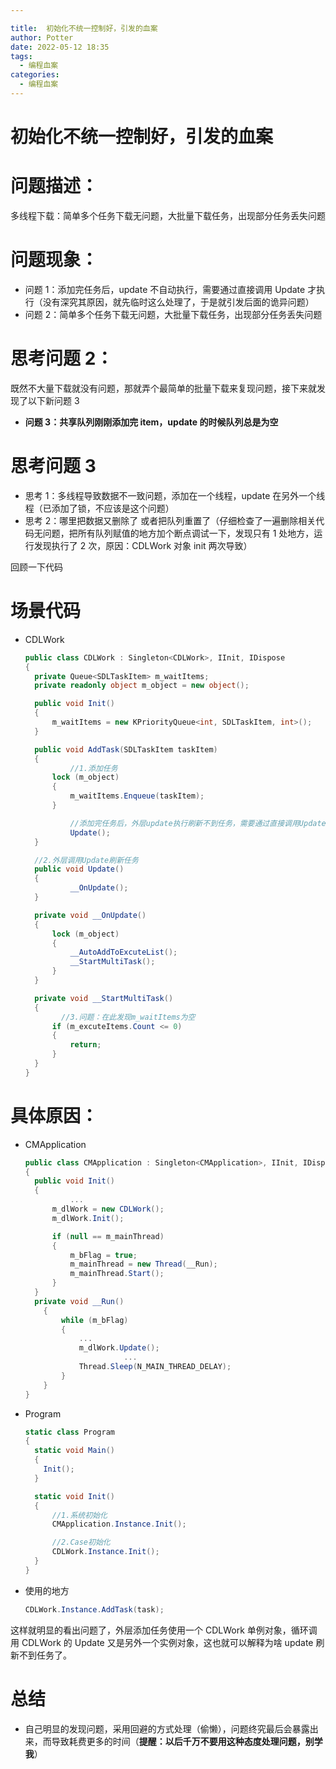 ```yaml
---

title:  初始化不统一控制好，引发的血案
author: Potter
date: 2022-05-12 18:35
tags:
  - 编程血案
categories:
  - 编程血案
---
```


# 初始化不统一控制好，引发的血案

# 问题描述：

多线程下载：简单多个任务下载无问题，大批量下载任务，出现部分任务丢失问题

# 问题现象：

- 问题 1：添加完任务后，update 不自动执行，需要通过直接调用 Update 才执行（没有深究其原因，就先临时这么处理了，于是就引发后面的诡异问题）
- 问题 2：简单多个任务下载无问题，大批量下载任务，出现部分任务丢失问题

# 思考问题 2：

既然不大量下载就没有问题，那就弄个最简单的批量下载来复现问题，接下来就发现了以下新问题 3

- **问题 3：共享队列刚刚添加完 item，update 的时候队列总是为空**

# 思考问题 3

- 思考 1：多线程导致数据不一致问题，添加在一个线程，update 在另外一个线程（已添加了锁，不应该是这个问题）
- 思考 2：哪里把数据又删除了 或者把队列重置了（仔细检查了一遍删除相关代码无问题，把所有队列赋值的地方加个断点调试一下，发现只有 1 处地方，运行发现执行了 2 次，原因：CDLWork 对象 init 两次导致）

回顾一下代码

<!--more-->

# 场景代码

- CDLWork

  ```csharp
  public class CDLWork : Singleton<CDLWork>, IInit, IDispose
  {
  	private Queue<SDLTaskItem> m_waitItems;
  	private readonly object m_object = new object();

  	public void Init()
    {
  		m_waitItems = new KPriorityQueue<int, SDLTaskItem, int>();
  	}

  	public void AddTask(SDLTaskItem taskItem)
  	{
  			//1.添加任务
  	    lock (m_object)
  	    {
  	        m_waitItems.Enqueue(taskItem);
  	    }

  			//添加完任务后，外层update执行刷新不到任务，需要通过直接调用Update才正常
  			Update();
  	}

  	//2.外层调用Update刷新任务
  	public void Update()
    {
  			__OnUpdate();
    }

  	private void __OnUpdate()
    {
        lock (m_object)
        {
            __AutoAddToExcuteList();
            __StartMultiTask();
        }
    }

  	private void __StartMultiTask()
    {
  		  //3.问题：在此发现m_waitItems为空
        if (m_excuteItems.Count <= 0)
        {
            return;
        }
  	}
  }
  ```

# 具体原因：

- CMApplication

  ```csharp
  public class CMApplication : Singleton<CMApplication>, IInit, IDispose
  {
  	public void Init()
  	{
  			...
  	    m_dlWork = new CDLWork();
  	    m_dlWork.Init();

  	    if (null == m_mainThread)
  	    {
  	        m_bFlag = true;
  	        m_mainThread = new Thread(__Run);
  	        m_mainThread.Start();
  	    }
  	}
  	private void __Run()
      {
          while (m_bFlag)
          {
  	          ...
              m_dlWork.Update();
  						...
              Thread.Sleep(N_MAIN_THREAD_DELAY);
          }
      }
  }
  ```

- Program

  ```csharp
  static class Program
  {
  	static void Main()
    {
      Init();
  	}

  	static void Init()
    {
        //1.系统初始化
        CMApplication.Instance.Init();

        //2.Case初始化
        CDLWork.Instance.Init();
    }
  }
  ```

- 使用的地方
  ```csharp
  CDLWork.Instance.AddTask(task);
  ```

这样就明显的看出问题了，外层添加任务使用一个 CDLWork 单例对象，循环调用 CDLWork 的 Update 又是另外一个实例对象，这也就可以解释为啥 update 刷新不到任务了。

# 总结

- 自己明显的发现问题，采用回避的方式处理（偷懒），问题终究最后会暴露出来，而导致耗费更多的时间（**提醒：以后千万不要用这种态度处理问题，别学我**）


